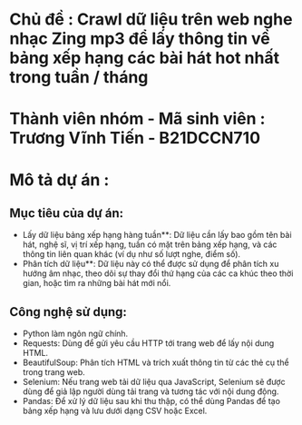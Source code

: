 # Chủ đề : Crawl dữ liệu trên web nghe nhạc Zing mp3 để lấy thông tin về bảng xếp hạng các bài hát hot nhất trong tuần / tháng
# Thành viên nhóm - Mã sinh viên : Trương Vĩnh Tiến - B21DCCN710
# Mô tả dự án : 
## Mục tiêu của dự án:
   - Lấy dữ liệu bảng xếp hạng hàng tuần**: Dữ liệu cần lấy bao gồm tên bài hát, nghệ sĩ, vị trí xếp hạng, tuần có mặt trên bảng xếp hạng, và các thông tin liên quan khác (ví dụ như số lượt nghe, điểm số).
   - Phân tích dữ liệu**: Dữ liệu này có thể được sử dụng để phân tích xu hướng âm nhạc, theo dõi sự thay đổi thứ hạng của các ca khúc theo thời gian, hoặc tìm ra những bài hát mới nổi.
## Công nghệ sử dụng:
   - Python làm ngôn ngữ chính.
   - Requests: Dùng để gửi yêu cầu HTTP tới trang web để lấy nội dung HTML.
   - BeautifulSoup: Phân tích HTML và trích xuất thông tin từ các thẻ cụ thể trong trang web.
   - Selenium: Nếu trang web tải dữ liệu qua JavaScript, Selenium sẽ được dùng để giả lập người dùng tải trang và tương tác với nội dung động.
   - Pandas: Để xử lý dữ liệu sau khi thu thập, có thể dùng Pandas để tạo bảng xếp hạng và lưu dưới dạng CSV hoặc Excel.
